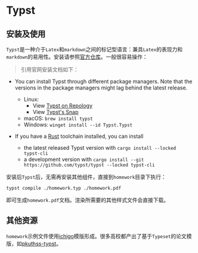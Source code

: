 # Typst

## 安装及使用

`Typst`是一种介于`Latex`和`markdown`之间的标记型语言：兼具`Latex`的表现力和`markdown`的易用性。安装请参照[官方仓库](https://github.com/typst/typst/tree/main)。一般很容易操作：

> 引用官网安装文档如下：

- You can install Typst through different package managers. Note that the
  versions in the package managers might lag behind the latest release.
  - Linux: 
      - View [Typst on Repology][repology]
      - View [Typst's Snap][snap]
  - macOS: `brew install typst`
  - Windows: `winget install --id Typst.Typst`

- If you have a [Rust][rust] toolchain installed, you can install
  - the latest released Typst version with
    `cargo install --locked typst-cli`
  - a development version with
    `cargo install --git https://github.com/typst/typst --locked typst-cli`

安装后`Typst`后，无需再安装其他组件，直接到`homework`目录下执行：

```
typst compile ./homework.typ ./homework.pdf
```

即可生成`homework.pdf`文档。渲染所需要的其他样式文件会直接下载。

## 其他资源

`homework`示例文件使用[ichigo](https://github.com/pku-typst/ichigo)模版形成。很多高校都产出了基于`Typeset`的论文模版，如[pkuthss-typst](https://github.com/pku-typst/pkuthss-typst)。


[repology]: https://repology.org/project/typst/versions
[snap]: https://snapcraft.io/typst
[rust]: https://rustup.rs/
